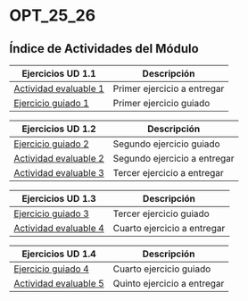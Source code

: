 # OPT_25_26

## Índice de Actividades del Módulo

| Ejercicios UD 1.1                                              | Descripción                 |
|----------------------------------------------------------------|-----------------------------|
| [Actividad evaluable 1](BLOQUE_01/UD_1_1/b1_1_presentacion.py) | Primer ejercicio a entregar |
| [Ejercicio guiado 1](BLOQUE_01/UD_1_1/Ejercicio_guiado_1.1.py) | Primer ejercicio guiado     |

| Ejercicios UD 1.2                                                    | Descripción                 |
|----------------------------------------------------------------------|-----------------------------|
| [Ejercicio guiado 2](BLOQUE_01/UD_1_2/Ejercicio_guiado_1_2.py)       | Segundo ejercicio guiado     |
| [Actividad evaluable 2](BLOQUE_01/UD_1_2/b1_2_calculadora_simple.py) | Segundo ejercicio a entregar     |
| [Actividad evaluable 3](BLOQUE_01/UD_1_2/b1_3_conversor_datos.py)    | Tercer ejercicio a entregar     |

| Ejercicios UD 1.3                                       | Descripción                 |
|---------------------------------------------------------|-----------------------------|
| [Ejercicio guiado 3](BLOQUE_01/UD_1_3/comparaciones.py) | Tercer ejercicio guiado     |
| [Actividad evaluable 4](BLOQUE_01/UD_1_3/b1_4_login.py) | Cuarto ejercicio a entregar |

| Ejercicios UD 1.4                                                         | Descripción                 |
|---------------------------------------------------------------------------|-----------------------------|
| [Ejercicio guiado 4](BLOQUE_01/UD_1_4/clasificador_edad.py)               | Cuarto ejercicio guiado     |
| [Actividad evaluable 5](BLOQUE_01/UD_1_4/b1_5_calculadora_condicional.py) | Quinto ejercicio a entregar |


